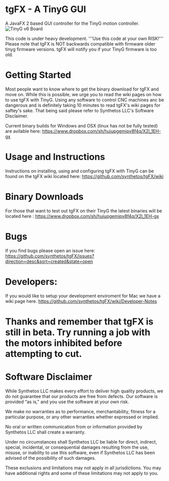 tgFX - A TinyG GUI
====
A JavaFX 2 based GUI controller for the TinyG motion controller.
![TinyG v6 Board](http://farm9.staticflickr.com/8247/8454110427_b09b5a622b_c.jpg)
<br>

This code is under heavy development.
'''Use this code at your own RISK!'''
Please note that tgFX is NOT backwards compatible with firmware older tinyg firmware versions.  tgFX will notify you if your TinyG firmware is too old.


Getting Started
==
Most people want to know where to get the binary download for tgFX and move on.  While this is possible, we urge you to read the wiki pages on how to use tgFX with TinyG.  Using any software to control CNC machines anc be dangerous and is definitely taking 10 minutes to read tgFX's wiki pages for saftey's sake.  That being said please refer to Synthetos LLC's Software Disclaimer.

Current binary builds for Windows and OSX (linux has not be fully tested) are avilable here:
https://www.dropbox.com/sh/huiupgemipv8f4q/X2l_1EH-gx


Usage and Instructions
==
Instructions on installing, using and configuring tgFX with TinyG can be found on the tgFX wiki located here:
https://github.com/synthetos/tgFX/wiki


Binary Downloads
==
For those that want to test out tgFX on their TinyG the latest binaries will be located here :
https://www.dropbox.com/sh/huiupgemipv8f4q/X2l_1EH-gx


Bugs 
==
If you find bugs please open an issue here:
https://github.com/synthetos/tgFX/issues?direction=desc&sort=created&state=open


Developers:
===
If you would like to setup your development enviroment for Mac we have a wiki page here.
https://github.com/synthetos/tgFX/wiki/Developer-Notes



Thanks and remember that tgFX is still in beta. Try running a job with the motors inhibited before attempting to cut.
==


Software Disclaimer
===
While Synthetos LLC makes every effort to deliver high quality products, we do not guarantee that our products are free from defects. Our software is provided “as is," and you use the software at your own risk.

We make no warranties as to performance, merchantability, fitness for a particular purpose, or any other warranties whether expressed or implied.

No oral or written communication from or information provided by Synthetos LLC shall create a warranty.

Under no circumstances shall Synthetos LLC be liable for direct, indirect, special, incidental, or consequential damages resulting from the use, misuse, or inability to use this software, even if Synthetos LLC has been advised of the possibility of such damages.

These exclusions and limitations may not apply in all jurisdictions. You may have additional rights and some of these limitations may not apply to you.
